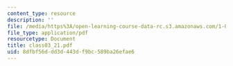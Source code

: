 ```yaml
---
content_type: resource
description: ''
file: /media/https%3A/open-learning-course-data-rc.s3.amazonaws.com/1-017-computing-and-data-analysis-for-environmental-applications-fall-2003/8dfbf56ddd3d443df9bc589ba26efae6_class03_21.pdf
file_type: application/pdf
resourcetype: Document
title: class03_21.pdf
uid: 8dfbf56d-dd3d-443d-f9bc-589ba26efae6
---
```

